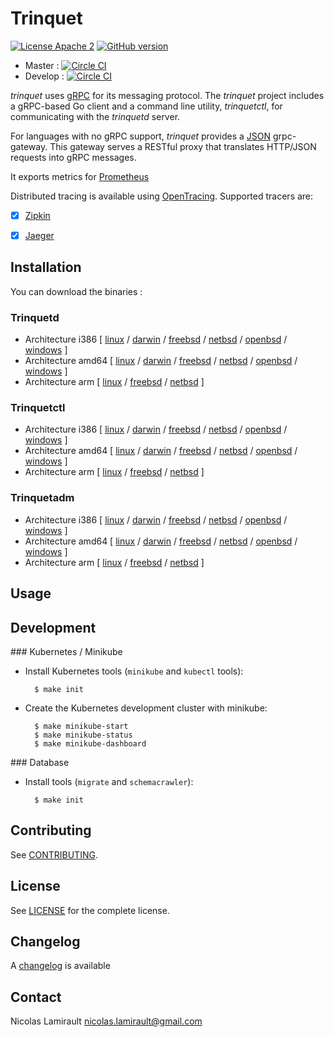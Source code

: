 # Trinquet

[![License Apache 2][badge-license]](LICENSE)
[![GitHub version](https://badge.fury.io/gh/pilotariak%2Ftrinquet.svg)](https://badge.fury.io/gh/pilotariak%2Ftrinquet)

* Master : [![Circle CI](https://circleci.com/gh/pilotariak/trinquet/tree/master.svg?style=svg)](https://circleci.com/gh/pilotariak/trinquet/tree/master)
* Develop : [![Circle CI](https://circleci.com/gh/pilotariak/trinquet/tree/develop.svg?style=svg)](https://circleci.com/gh/pilotariak/trinquet/tree/develop)


*trinquet* uses [gRPC](http://www.grpc.io/) for its messaging protocol. The *trinquet* project includes a gRPC-based Go client and a command line utility, *trinquetctl*, for communicating with the *trinquetd* server.

For languages with no gRPC support, *trinquet* provides a [JSON](http://www.json.org/) grpc-gateway. This gateway serves a RESTful proxy that translates HTTP/JSON requests into gRPC messages.

It exports metrics for [Prometheus](https://prometheus.io/)

Distributed tracing is available using [OpenTracing](http://opentracing.io/). Supported tracers are:
* [x] [Zipkin](https://github.com/openzipkin)
* [x] [Jaeger](https://github.com/uber/jaeger)


## Installation

You can download the binaries :

### Trinquetd

* Architecture i386 [ [linux](https://bintray.com/artifact/download/pilotariak/oss/trinquetd-0.2.0_linux_386) / [darwin](https://bintray.com/artifact/download/pilotariak/oss/trinquetd-0.2.0_darwin_386) / [freebsd](https://bintray.com/artifact/download/pilotariak/oss/trinquetd-0.2.0_freebsd_386) / [netbsd](https://bintray.com/artifact/download/pilotariak/oss/trinquetd-0.2.0_netbsd_386) / [openbsd](https://bintray.com/artifact/download/pilotariak/oss/trinquetd-0.2.0_openbsd_386) / [windows](https://bintray.com/artifact/download/pilotariak/oss/trinquetd-0.2.0_windows_386.exe) ]
* Architecture amd64 [ [linux](https://bintray.com/artifact/download/pilotariak/oss/trinquetd-0.2.0_linux_amd64) / [darwin](https://bintray.com/artifact/download/pilotariak/oss/trinquetd-0.2.0_darwin_amd64) / [freebsd](https://bintray.com/artifact/download/pilotariak/oss/trinquetd-0.2.0_freebsd_amd64) / [netbsd](https://bintray.com/artifact/download/pilotariak/oss/trinquetd-0.2.0_netbsd_amd64) / [openbsd](https://bintray.com/artifact/download/pilotariak/oss/trinquetd-0.2.0_openbsd_amd64) / [windows](https://bintray.com/artifact/download/pilotariak/oss/trinquetd-0.2.0_windows_amd64.exe) ]
* Architecture arm [ [linux](https://bintray.com/artifact/download/pilotariak/oss/trinquetd-0.2.0_linux_arm) / [freebsd](https://bintray.com/artifact/download/pilotariak/oss/trinquetd-0.2.0_freebsd_arm) / [netbsd](https://bintray.com/artifact/download/pilotariak/oss/trinquetd-0.2.0_netbsd_arm) ]

### Trinquetctl

* Architecture i386 [ [linux](https://bintray.com/artifact/download/pilotariak/oss/trinquetctl-0.2.0_linux_386) / [darwin](https://bintray.com/artifact/download/pilotariak/oss/trinquetctl-0.2.0_darwin_386) / [freebsd](https://bintray.com/artifact/download/pilotariak/oss/trinquetctl-0.2.0_freebsd_386) / [netbsd](https://bintray.com/artifact/download/pilotariak/oss/trinquetctl-0.2.0_netbsd_386) / [openbsd](https://bintray.com/artifact/download/pilotariak/oss/trinquetctl-0.2.0_openbsd_386) / [windows](https://bintray.com/artifact/download/pilotariak/oss/trinquetctl-0.2.0_windows_386.exe) ]
* Architecture amd64 [ [linux](https://bintray.com/artifact/download/pilotariak/oss/trinquetctl-0.2.0_linux_amd64) / [darwin](https://bintray.com/artifact/download/pilotariak/oss/trinquetctl-0.2.0_darwin_amd64) / [freebsd](https://bintray.com/artifact/download/pilotariak/oss/trinquetctl-0.2.0_freebsd_amd64) / [netbsd](https://bintray.com/artifact/download/pilotariak/oss/trinquetctl-0.2.0_netbsd_amd64) / [openbsd](https://bintray.com/artifact/download/pilotariak/oss/trinquetctl-0.2.0_openbsd_amd64) / [windows](https://bintray.com/artifact/download/pilotariak/oss/trinquetctl-0.2.0_windows_amd64.exe) ]
* Architecture arm [ [linux](https://bintray.com/artifact/download/pilotariak/oss/trinquetctl-0.2.0_linux_arm) / [freebsd](https://bintray.com/artifact/download/pilotariak/oss/trinquetctl-0.2.0_freebsd_arm) / [netbsd](https://bintray.com/artifact/download/pilotariak/oss/trinquetctl-0.2.0_netbsd_arm) ]

### Trinquetadm

* Architecture i386 [ [linux](https://bintray.com/artifact/download/pilotariak/oss/trinquetadm-0.2.0_linux_386) / [darwin](https://bintray.com/artifact/download/pilotariak/oss/trinquetadm-0.2.0_darwin_386) / [freebsd](https://bintray.com/artifact/download/pilotariak/oss/trinquetadm-0.2.0_freebsd_386) / [netbsd](https://bintray.com/artifact/download/pilotariak/oss/trinquetadm-0.2.0_netbsd_386) / [openbsd](https://bintray.com/artifact/download/pilotariak/oss/trinquetadm-0.2.0_openbsd_386) / [windows](https://bintray.com/artifact/download/pilotariak/oss/trinquetadm-0.2.0_windows_386.exe) ]
* Architecture amd64 [ [linux](https://bintray.com/artifact/download/pilotariak/oss/trinquetadm-0.2.0_linux_amd64) / [darwin](https://bintray.com/artifact/download/pilotariak/oss/trinquetadm-0.2.0_darwin_amd64) / [freebsd](https://bintray.com/artifact/download/pilotariak/oss/trinquetadm-0.2.0_freebsd_amd64) / [netbsd](https://bintray.com/artifact/download/pilotariak/oss/trinquetadm-0.2.0_netbsd_amd64) / [openbsd](https://bintray.com/artifact/download/pilotariak/oss/trinquetadm-0.2.0_openbsd_amd64) / [windows](https://bintray.com/artifact/download/pilotariak/oss/trinquetadm-0.2.0_windows_amd64.exe) ]
* Architecture arm [ [linux](https://bintray.com/artifact/download/pilotariak/oss/trinquetadm-0.2.0_linux_arm) / [freebsd](https://bintray.com/artifact/download/pilotariak/oss/trinquetadm-0.2.0_freebsd_arm) / [netbsd](https://bintray.com/artifact/download/pilotariak/oss/trinquetadm-0.2.0_netbsd_arm) ]

## Usage


## Development

### Kubernetes / Minikube

* Install Kubernetes tools (`minikube` and `kubectl` tools):

        $ make init

* Create the Kubernetes development cluster with minikube:

        $ make minikube-start
        $ make minikube-status
        $ make minikube-dashboard

### Database

* Install tools (`migrate` and `schemacrawler`):

        $ make init


## Contributing

See [CONTRIBUTING](CONTRIBUTING.md).


## License

See [LICENSE](LICENSE) for the complete license.


## Changelog

A [changelog](ChangeLog.md) is available


## Contact

Nicolas Lamirault <nicolas.lamirault@gmail.com>

[badge-license]: https://img.shields.io/badge/license-Apache2-green.svg?style=flat
